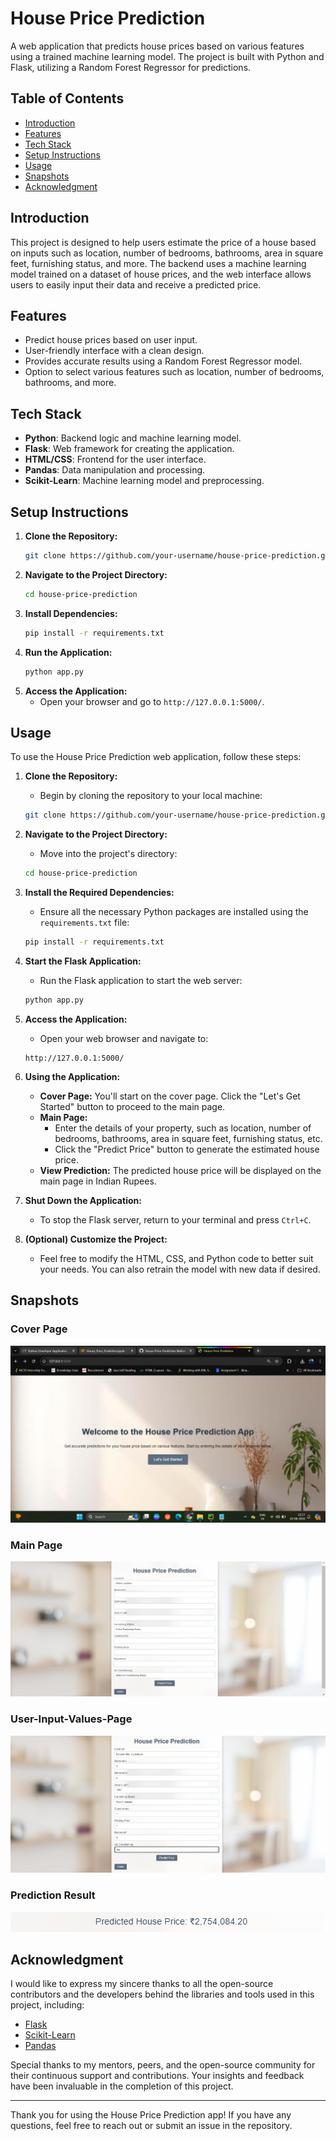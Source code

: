# House Price Prediction

A web application that predicts house prices based on various features using a trained machine learning model. The project is built with Python and Flask, utilizing a Random Forest Regressor for predictions.

## Table of Contents
- [Introduction](#introduction)
- [Features](#features)
- [Tech Stack](#tech-stack)
- [Setup Instructions](#setup-instructions)
- [Usage](#usage)
- [Snapshots](#snapshots)
- [Acknowledgment](#acknowledgment)

## Introduction

This project is designed to help users estimate the price of a house based on inputs such as location, number of bedrooms, bathrooms, area in square feet, furnishing status, and more. The backend uses a machine learning model trained on a dataset of house prices, and the web interface allows users to easily input their data and receive a predicted price.

## Features

- Predict house prices based on user input.
- User-friendly interface with a clean design.
- Provides accurate results using a Random Forest Regressor model.
- Option to select various features such as location, number of bedrooms, bathrooms, and more.

## Tech Stack

- **Python**: Backend logic and machine learning model.
- **Flask**: Web framework for creating the application.
- **HTML/CSS**: Frontend for the user interface.
- **Pandas**: Data manipulation and processing.
- **Scikit-Learn**: Machine learning model and preprocessing.

## Setup Instructions

1. **Clone the Repository:**
    ```bash
    git clone https://github.com/your-username/house-price-prediction.git
    ```
2. **Navigate to the Project Directory:**
    ```bash
    cd house-price-prediction
    ```
3. **Install Dependencies:**
    ```bash
    pip install -r requirements.txt
    ```
4. **Run the Application:**
    ```bash
    python app.py
    ```
5. **Access the Application:**
    - Open your browser and go to `http://127.0.0.1:5000/`.

## Usage

To use the House Price Prediction web application, follow these steps:

1. **Clone the Repository:**
    - Begin by cloning the repository to your local machine:
    ```bash
    git clone https://github.com/your-username/house-price-prediction.git
    ```

2. **Navigate to the Project Directory:**
    - Move into the project's directory:
    ```bash
    cd house-price-prediction
    ```

3. **Install the Required Dependencies:**
    - Ensure all the necessary Python packages are installed using the `requirements.txt` file:
    ```bash
    pip install -r requirements.txt
    ```

4. **Start the Flask Application:**
    - Run the Flask application to start the web server:
    ```bash
    python app.py
    ```

5. **Access the Application:**
    - Open your web browser and navigate to:
    ```plaintext
    http://127.0.0.1:5000/
    ```

6. **Using the Application:**
    - **Cover Page:** You'll start on the cover page. Click the "Let's Get Started" button to proceed to the main page.
    - **Main Page:** 
        - Enter the details of your property, such as location, number of bedrooms, bathrooms, area in square feet, furnishing status, etc.
        - Click the "Predict Price" button to generate the estimated house price.
    - **View Prediction:** The predicted house price will be displayed on the main page in Indian Rupees.

7. **Shut Down the Application:**
    - To stop the Flask server, return to your terminal and press `Ctrl+C`.

8. **(Optional) Customize the Project:**
    - Feel free to modify the HTML, CSS, and Python code to better suit your needs. You can also retrain the model with new data if desired.

## Snapshots

### Cover Page
![Cover Page](./SnapShots/CoverPage.png)

### Main Page
![Main Page](./SnapShots/MainPage.png)

### User-Input-Values-Page
![Main Page](./SnapShots/Features-User-Input.png)

### Prediction Result
![Prediction Result](./SnapShots/Predicted-Price.png)

## Acknowledgment

I would like to express my sincere thanks to all the open-source contributors and the developers behind the libraries and tools used in this project, including:

- [Flask](https://flask.palletsprojects.com/)
- [Scikit-Learn](https://scikit-learn.org/)
- [Pandas](https://pandas.pydata.org/)


Special thanks to my mentors, peers, and the open-source community for their continuous support and contributions. Your insights and feedback have been invaluable in the completion of this project.

---

Thank you for using the House Price Prediction app! If you have any questions, feel free to reach out or submit an issue in the repository.
